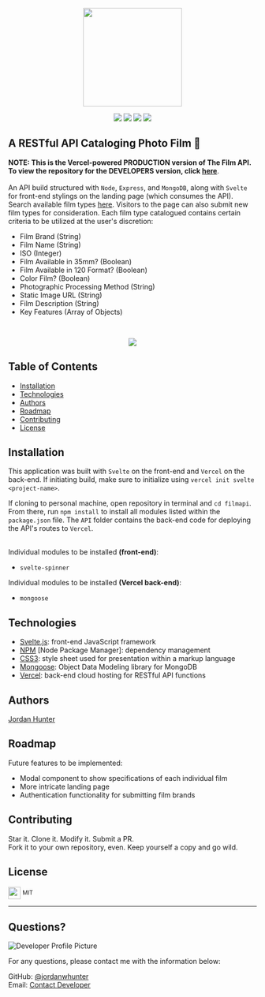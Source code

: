<p align="center">
  <img height="200px" src="https://user-images.githubusercontent.com/69367907/110390102-7932ec80-8033-11eb-9e97-f694152e0b9c.png">
</p>

<p align="center">
  <img src="https://img.shields.io/badge/JavaScript-54.5%25-blue?style=flat&logo=javascript">
  <img src="https://img.shields.io/badge/Svelte-38.7%25-blue?style=flat&logo=svelte">
  <img src="https://img.shields.io/badge/CSS3-4.6%25-blue?style=flat&logo=css3">
  <img src="https://img.shields.io/badge/HTML5-2.2%25-blue?style=flat&logo=html5">
</p> 

## A RESTful API Cataloging Photo Film 📸
  
  
  **NOTE: This is the Vercel-powered PRODUCTION version of The Film API. To view the repository for the DEVELOPERS version, click <a href="https://github.com/jordanwhunter/filmdex-api" target="_blank">here</a>**.<br>
  <br>
  An API build structured with ```Node```, ```Express```, and ```MongoDB```, along with ```Svelte``` for front-end stylings on the landing page (which consumes the API). Search available film types <a href="https://filmapi.vercel.app/" target="_blank">here</a>. Visitors to the page can also submit new film types for consideration. Each film type catalogued contains certain criteria to be utilized at the user's discretion:<br>
  * Film Brand (String)
  * Film Name (String)
  * ISO (Integer)
  * Film Available in 35mm? (Boolean)
  * Film Available in 120 Format? (Boolean)
  * Color Film? (Boolean)
  * Photographic Processing Method (String)
  * Static Image URL (String)
  * Film Description (String)
  * Key Features (Array of Objects)
  <br>
  <p align="center">
    <img src="https://user-images.githubusercontent.com/69367907/110512610-5b1cc900-80d3-11eb-8d70-fa9dc41db39d.png">
  </p>
  
  
  ## Table of Contents
  * [Installation](#installation)
  * [Technologies](#technologies)
  * [Authors](#authors)
  * [Roadmap](#roadmap)
  * [Contributing](#contributing)
  * [License](#license)
  
  ## Installation
  This application was built with ```Svelte``` on the front-end and ```Vercel``` on the back-end. If initiating build, make sure to initialize using ```vercel init svelte <project-name>```.
  
  If cloning to personal machine, open repository in terminal and ```cd filmapi```. From there, run ```npm install``` to install all modules listed within the ```package.json``` file. The ```API``` folder contains the back-end code for deploying the API's routes to ```Vercel```.<br>
  <br>

  Individual modules to be installed **(front-end)**:<br>
  * ```svelte-spinner```<br>
  
  Individual modules to be installed **(Vercel back-end)**:<br>
  * ```mongoose```<br>
  
  ## Technologies
  * <a href="https://svelte.dev/" target="_blank">Svelte.js</a>: front-end JavaScript framework
  * <a href="www.npmjs.com" target="_blank">NPM</a> [Node Package Manager]: dependency management
  * <a href="www.css3.info" target="_blank">CSS3</a>: style sheet used for presentation within a markup language
  * <a href="https://mongoosejs.com/" target="_blank">Mongoose</a>: Object Data Modeling library for MongoDB
  * <a href="https://vercel.com/docs/api" target="_blank">Vercel</a>: back-end cloud hosting for RESTful API functions
  
  
  ## Authors
  <a href="www.https://github.com/jordanwhunter" target="_blank">Jordan Hunter</a>

  ## Roadmap
  Future features to be implemented:<br>
  * Modal component to show specifications of each individual film
  * More intricate landing page
  * Authentication functionality for submitting film brands
  
  ## Contributing
  Star it. Clone it. Modify it. Submit a PR. <br>
  Fork it to your own repository, even. Keep yourself a copy and go wild.
  
  ## License
  
  <sub><img width="25px" src="https://user-images.githubusercontent.com/69367907/110377669-ae830e80-8022-11eb-8b8e-483f4ac522df.png"></sub> <sup>MIT</sup>
  
  ---
  
  ## Questions?
  
  ![Developer Profile Picture](https://avatars2.githubusercontent.com/u/69367907?v=4) 
  
  For any questions, please contact me with the information below:
 
  GitHub: [@jordanwhunter](https://api.github.com/users/jordanwhunter)<br>
  Email: <a href = "mailto: jordanwhunter@users.noreply.github.com">Contact Developer</a>